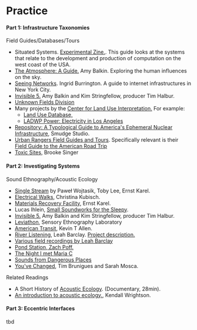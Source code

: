 # Practice

#### Part 1: Infrastructure Taxonomies

Field Guides/Databases/Tours

* Situated Systems. [Experimental Zine.](http://situated.systems/experimental-zine/). This guide looks at the systems that relate to the development and production of computation on the west coast of the USA.
* [The Atmosphere: A Guide.](http://tomorrowmorning.net/atmosphere) Amy Balkin. Exploring the human influences on the sky.
* [Seeing Networks](http://seeingnetworks.in/). Ingrid Burrington. A guide to internet infrastructures in New York City.
* [Invisible 5.](http://www.invisible5.org/) Amy Balkin and Kim Stringfellow, producer Tim Halbur.
* [Unknown Fields Division](http://www.unknownfieldsdivision.com/projects.html)
* Many projects by the [Center for Land Use Interpretation.](http://clui.org/) For example: 
	* [Land Use Database,](http://www.clui.org/ludb) 
	* [LADWP Power: Electricity in Los Angeles](http://www.clui.org/section/ladwp-power)
* [Repository: A Typological Guide to America's Ephemeral Nuclear Infrastructure](http://smudgestudio.org/smudge/Repository.html), Smudge Studio.
* [Urban Rangers Field Guides and Tours](http://laurbanrangers.org/site/menu/field-sites). Specifically relevant is their [Field Guide to the American Road Trip](http://laurbanrangers.org/site/tools/field-guide-american-road-trip)
* [Toxic Sites,](http://www.toxicsites.us/) Brooke Singer


#### Part 2: Investigating Systems

Sound Ethnography/Acoustic Ecology

* [Single Stream](http://www.single-stream.net/film/) by Paweł Wojtasik, Toby Lee, Ernst Karel.
* [Electrical Walks](http://www.cabinetmagazine.org/issues/21/kubisch.php), Christina Kubisch.
* [Materials Recovery Facility](https://archive.org/details/Materials-Recovery-Facility), Ernst Karel.
* Lucas Ihlein, [Small Soundworks for the Sleepy](http://whatliesbeneath.org/).
* [Invisible 5.](http://www.invisible5.org/) Amy Balkin and Kim Stringfellow, producer Tim Halbur.
* [Leviathon](http://www.arretetoncinema.org/leviathan/trailer.html), Sensory Ethnography Laboratory
* [American Transit](http://american-transit.org/html/begin.html), Kevin T Allen.
* [River Listening](https://soundcloud.com/leah_barclay/sets/river-listening-field), Leah Barclay. [Project description.](http://leahbarclay.com/portfolio_page/river-listening/)
* [Various field recordings by Leah Barclay](https://soundcloud.com/leah_barclay)
* [Pond Station, Zach Poff.](http://www.zachpoff.com/projects/pondstation/)
* [The Night I met Maria C](https://soundcloud.com/delaurenti/the-night-i-met-maria-c)
* [Sounds from Dangerous Places](http://sounds-from-dangerous-places.org/)
* [You've Changed](http://www.timbruniges.com/youve-changed.php), Tim Brunigues and Sarah Mosca.

Related Readings

* A Short History of [Acoustic Ecology](https://soundcloud.com/wordthecat/a-short-history-of-acoustic). (Documentary, 28min).
* [An introduction to acoustic ecology.](http://ciufo.org/classes/ae_fl13/reading/Intro_AE.pdf), Kendall Wrightson.

#### Part 3: Eccentric Interfaces


tbd


